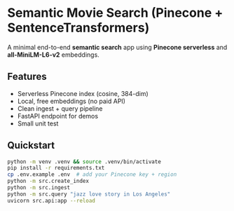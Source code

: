 # Semantic Movie Search (Pinecone + SentenceTransformers) 

A minimal end-to-end **semantic search** app using **Pinecone serverless** and **all-MiniLM-L6-v2** embeddings.

## Features
- Serverless Pinecone index (cosine, 384-dim)
- Local, free embeddings (no paid API)
- Clean ingest + query pipeline
- FastAPI endpoint for demos
- Small unit test

## Quickstart
```bash
python -m venv .venv && source .venv/bin/activate
pip install -r requirements.txt
cp .env.example .env  # add your Pinecone key + region
python -m src.create_index
python -m src.ingest
python -m src.query "jazz love story in Los Angeles"
uvicorn src.api:app --reload


